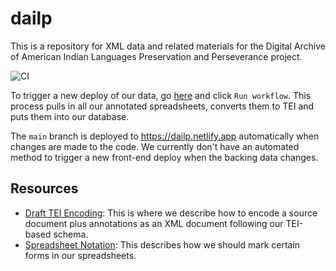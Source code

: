 # dailp
This is a repository for XML data and related materials for the Digital Archive of American Indian Languages Preservation and Perseverance project. 

![CI](https://github.com/NEU-DSG/dailp-encoding/workflows/CI/badge.svg)

To trigger a new deploy of our data, go [here](https://github.com/NEU-DSG/dailp-encoding/actions?query=workflow%3ACI) and click `Run workflow`.
This process pulls in all our annotated spreadsheets, converts them to TEI and puts them into our database.

The `main` branch is deployed to https://dailp.netlify.app automatically when changes are made to the code.
We currently don't have an automated method to trigger a new front-end deploy when the backing data changes.

## Resources
- [Draft TEI Encoding](https://docs.google.com/document/d/19c_9KZw204aURzuo4f3kSQ8akNOlP-Cvq6L5JgtiOAw/edit#heading=h.3n95x3ez0syx):
  This is where we describe how to encode a source document plus annotations as an XML document following our TEI-based schema.
- [Spreadsheet Notation](encoder/readme.md): This describes how we should mark certain forms in our spreadsheets.
